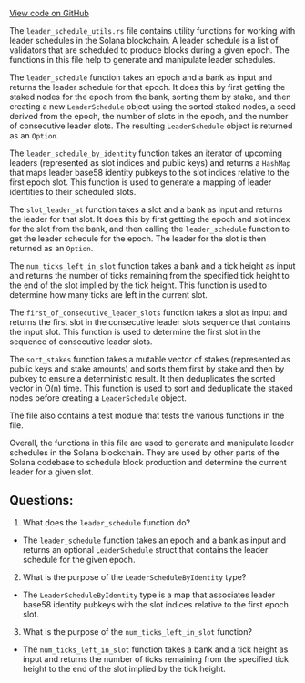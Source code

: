 
[View code on GitHub](https://github.com/solana-labs/solana/blob/master/ledger/src/leader_schedule_utils.rs)

The `leader_schedule_utils.rs` file contains utility functions for working with leader schedules in the Solana blockchain. A leader schedule is a list of validators that are scheduled to produce blocks during a given epoch. The functions in this file help to generate and manipulate leader schedules.

The `leader_schedule` function takes an epoch and a bank as input and returns the leader schedule for that epoch. It does this by first getting the staked nodes for the epoch from the bank, sorting them by stake, and then creating a new `LeaderSchedule` object using the sorted staked nodes, a seed derived from the epoch, the number of slots in the epoch, and the number of consecutive leader slots. The resulting `LeaderSchedule` object is returned as an `Option`.

The `leader_schedule_by_identity` function takes an iterator of upcoming leaders (represented as slot indices and public keys) and returns a `HashMap` that maps leader base58 identity pubkeys to the slot indices relative to the first epoch slot. This function is used to generate a mapping of leader identities to their scheduled slots.

The `slot_leader_at` function takes a slot and a bank as input and returns the leader for that slot. It does this by first getting the epoch and slot index for the slot from the bank, and then calling the `leader_schedule` function to get the leader schedule for the epoch. The leader for the slot is then returned as an `Option`.

The `num_ticks_left_in_slot` function takes a bank and a tick height as input and returns the number of ticks remaining from the specified tick height to the end of the slot implied by the tick height. This function is used to determine how many ticks are left in the current slot.

The `first_of_consecutive_leader_slots` function takes a slot as input and returns the first slot in the consecutive leader slots sequence that contains the input slot. This function is used to determine the first slot in the sequence of consecutive leader slots.

The `sort_stakes` function takes a mutable vector of stakes (represented as public keys and stake amounts) and sorts them first by stake and then by pubkey to ensure a deterministic result. It then deduplicates the sorted vector in O(n) time. This function is used to sort and deduplicate the staked nodes before creating a `LeaderSchedule` object.

The file also contains a test module that tests the various functions in the file.

Overall, the functions in this file are used to generate and manipulate leader schedules in the Solana blockchain. They are used by other parts of the Solana codebase to schedule block production and determine the current leader for a given slot.
## Questions: 
 1. What does the `leader_schedule` function do?
- The `leader_schedule` function takes an epoch and a bank as input and returns an optional `LeaderSchedule` struct that contains the leader schedule for the given epoch.

2. What is the purpose of the `LeaderScheduleByIdentity` type?
- The `LeaderScheduleByIdentity` type is a map that associates leader base58 identity pubkeys with the slot indices relative to the first epoch slot.

3. What is the purpose of the `num_ticks_left_in_slot` function?
- The `num_ticks_left_in_slot` function takes a bank and a tick height as input and returns the number of ticks remaining from the specified tick height to the end of the slot implied by the tick height.